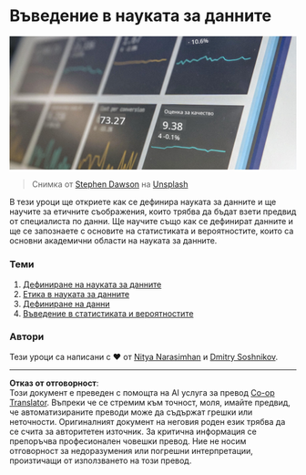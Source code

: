 <!--
CO_OP_TRANSLATOR_METADATA:
{
  "original_hash": "696a8474a01054281704cbfb09148949",
  "translation_date": "2025-08-26T15:00:13+00:00",
  "source_file": "1-Introduction/README.md",
  "language_code": "bg"
}
-->
# Въведение в науката за данните

![данни в действие](../../../translated_images/data.48e22bb7617d8d92188afbc4c48effb920ba79f5cebdc0652cd9f34bbbd90c18.bg.jpg)
> Снимка от <a href="https://unsplash.com/@dawson2406?utm_source=unsplash&utm_medium=referral&utm_content=creditCopyText">Stephen Dawson</a> на <a href="https://unsplash.com/s/photos/data?utm_source=unsplash&utm_medium=referral&utm_content=creditCopyText">Unsplash</a>
  
В тези уроци ще откриете как се дефинира науката за данните и ще научите за етичните съображения, които трябва да бъдат взети предвид от специалиста по данни. Ще научите също как се дефинират данните и ще се запознаете с основите на статистиката и вероятностите, които са основни академични области на науката за данните.

### Теми

1. [Дефиниране на науката за данните](01-defining-data-science/README.md)
2. [Етика в науката за данните](02-ethics/README.md)
3. [Дефиниране на данни](03-defining-data/README.md)
4. [Въведение в статистиката и вероятностите](04-stats-and-probability/README.md)

### Автори

Тези уроци са написани с ❤️ от [Nitya Narasimhan](https://twitter.com/nitya) и [Dmitry Soshnikov](https://twitter.com/shwars).

---

**Отказ от отговорност**:  
Този документ е преведен с помощта на AI услуга за превод [Co-op Translator](https://github.com/Azure/co-op-translator). Въпреки че се стремим към точност, моля, имайте предвид, че автоматизираните преводи може да съдържат грешки или неточности. Оригиналният документ на неговия роден език трябва да се счита за авторитетен източник. За критична информация се препоръчва професионален човешки превод. Ние не носим отговорност за недоразумения или погрешни интерпретации, произтичащи от използването на този превод.